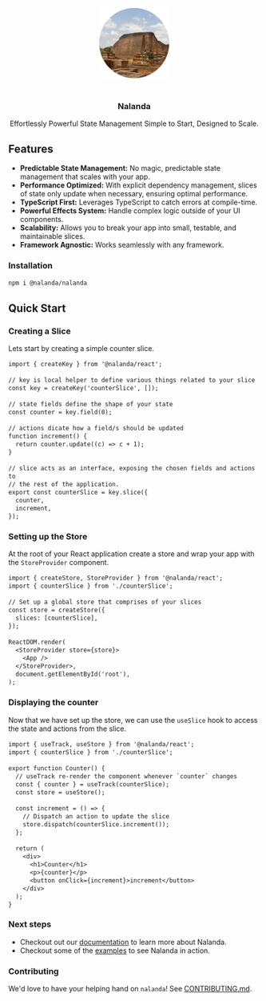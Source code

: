 <p align="center">
  <a href="https://nalanda.bangle.io">
    <img src="https://raw.githubusercontent.com/bangle-io/nalanda/dev/documentation/public/nalanda.png"
        alt="screen" width="140">
  </a>
</p>
<h3 align="center">
  <br>
  Nalanda
  <br>
</h3>

<p align="center">
Effortlessly Powerful State Management Simple to Start, Designed to Scale.
</p>

## Features

- **Predictable State Management:** No magic, predictable state management that scales with your app.
- **Performance Optimized:** With explicit dependency management, slices of state only update when necessary, ensuring optimal performance.
- **TypeScript First:** Leverages TypeScript to catch errors at compile-time.
- **Powerful Effects System:** Handle complex logic outside of your UI components.
- **Scalability:** Allows you to break your app into small, testable, and maintainable slices.
- **Framework Agnostic:** Works seamlessly with any framework.

### Installation

```sh
npm i @nalanda/nalanda
```

## Quick Start

### Creating a Slice

Lets start by creating a simple counter slice.

```tsx
import { createKey } from '@nalanda/react';

// key is local helper to define various things related to your slice
const key = createKey('counterSlice', []);

// state fields define the shape of your state
const counter = key.field(0);

// actions dicate how a field/s should be updated
function increment() {
  return counter.update((c) => c + 1);
}

// slice acts as an interface, exposing the chosen fields and actions to
// the rest of the application.
export const counterSlice = key.slice({
  counter,
  increment,
});
```

### Setting up the Store

At the root of your React application create a store and wrap your app with the `StoreProvider` component.

```tsx copy filename="app.tsx"
import { createStore, StoreProvider } from '@nalanda/react';
import { counterSlice } from './counterSlice';

// Set up a global store that comprises of your slices
const store = createStore({
  slices: [counterSlice],
});

ReactDOM.render(
  <StoreProvider store={store}>
    <App />
  </StoreProvider>,
  document.getElementById('root'),
);
```

### Displaying the counter

Now that we have set up the store, we can use the `useSlice` hook to access the state and actions from the slice.

```tsx copy filename="counter.tsx"
import { useTrack, useStore } from '@nalanda/react';
import { counterSlice } from './counterSlice';

export function Counter() {
  // useTrack re-render the component whenever `counter` changes
  const { counter } = useTrack(counterSlice);
  const store = useStore();

  const increment = () => {
    // Dispatch an action to update the slice
    store.dispatch(counterSlice.increment());
  };

  return (
    <div>
      <h1>Counter</h1>
      <p>{counter}</p>
      <button onClick={increment}>increment</button>
    </div>
  );
}
```

### Next steps

- Checkout out our [documentation](https://nalanda.bangle.io) to learn more about Nalanda.
- Checkout some of the [examples](https://nalanda.bangle.io/docs/examples) to see Nalanda in action.

### Contributing

We'd love to have your helping hand on `nalanda`! See [CONTRIBUTING.md](CONTRIBUTING.md).
